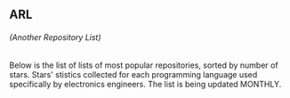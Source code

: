 ## ARL 
###### *(Another Repository List)*

Below is the list of lists of most popular repositories, sorted by number of stars. 
Stars' stistics collected for each programming language used specifically by electronics engineers.
The list is being updated MONTHLY.
